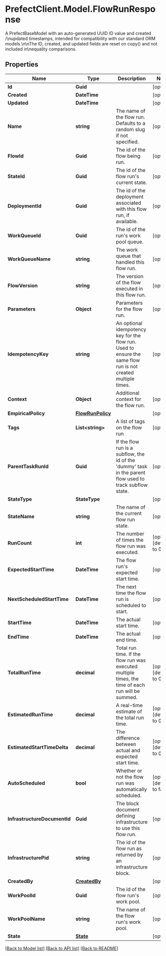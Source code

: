 # PrefectClient.Model.FlowRunResponse
A PrefectBaseModel with an auto-generated UUID ID value and created /\\nupdated timestamps, intended for compatibility with our standard ORM models.\\n\\nThe ID, created, and updated fields are reset on copy() and not included in\\nequality comparisons.

## Properties

Name | Type | Description | Notes
------------ | ------------- | ------------- | -------------
**Id** | **Guid** |  | [optional] 
**Created** | **DateTime** |  | [optional] 
**Updated** | **DateTime** |  | [optional] 
**Name** | **string** | The name of the flow run. Defaults to a random slug if not specified. | [optional] 
**FlowId** | **Guid** | The id of the flow being run. | [optional] 
**StateId** | **Guid** | The id of the flow run&#39;s current state. | [optional] 
**DeploymentId** | **Guid** | The id of the deployment associated with this flow run, if available. | [optional] 
**WorkQueueId** | **Guid** | The id of the run&#39;s work pool queue. | [optional] 
**WorkQueueName** | **string** | The work queue that handled this flow run. | [optional] 
**FlowVersion** | **string** | The version of the flow executed in this flow run. | [optional] 
**Parameters** | **Object** | Parameters for the flow run. | [optional] 
**IdempotencyKey** | **string** | An optional idempotency key for the flow run. Used to ensure the same flow run is not created multiple times. | [optional] 
**Context** | **Object** | Additional context for the flow run. | [optional] 
**EmpiricalPolicy** | [**FlowRunPolicy**](FlowRunPolicy.md) |  | [optional] 
**Tags** | **List&lt;string&gt;** | A list of tags on the flow run | [optional] 
**ParentTaskRunId** | **Guid** | If the flow run is a subflow, the id of the &#39;dummy&#39; task in the parent flow used to track subflow state. | [optional] 
**StateType** | **StateType** |  | [optional] 
**StateName** | **string** | The name of the current flow run state. | [optional] 
**RunCount** | **int** | The number of times the flow run was executed. | [optional] [default to 0]
**ExpectedStartTime** | **DateTime** | The flow run&#39;s expected start time. | [optional] 
**NextScheduledStartTime** | **DateTime** | The next time the flow run is scheduled to start. | [optional] 
**StartTime** | **DateTime** | The actual start time. | [optional] 
**EndTime** | **DateTime** | The actual end time. | [optional] 
**TotalRunTime** | **decimal** | Total run time. If the flow run was executed multiple times, the time of each run will be summed. | [optional] [default to 0M]
**EstimatedRunTime** | **decimal** | A real-time estimate of the total run time. | [optional] [default to 0M]
**EstimatedStartTimeDelta** | **decimal** | The difference between actual and expected start time. | [optional] [default to 0M]
**AutoScheduled** | **bool** | Whether or not the flow run was automatically scheduled. | [optional] [default to false]
**InfrastructureDocumentId** | **Guid** | The block document defining infrastructure to use this flow run. | [optional] 
**InfrastructurePid** | **string** | The id of the flow run as returned by an infrastructure block. | [optional] 
**CreatedBy** | [**CreatedBy**](CreatedBy.md) |  | [optional] 
**WorkPoolId** | **Guid** | The id of the flow run&#39;s work pool. | [optional] 
**WorkPoolName** | **string** | The name of the flow run&#39;s work pool. | [optional] 
**State** | [**State**](State.md) |  | [optional] 

[[Back to Model list]](../README.md#documentation-for-models) [[Back to API list]](../README.md#documentation-for-api-endpoints) [[Back to README]](../README.md)

